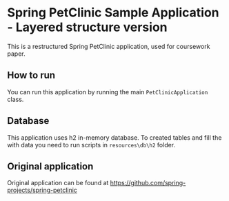 # Spring PetClinic Sample Application - Layered structure version
This is a restructured Spring PetClinic application, used for coursework paper.

## How to run
You can run this application by running the main ``PetClinicApplication`` class.

## Database
This application uses h2 in-memory database. To created tables and fill the with data you need to run scripts in ``resources\db\h2`` folder.

## Original application
Original application can be found at https://github.com/spring-projects/spring-petclinic
